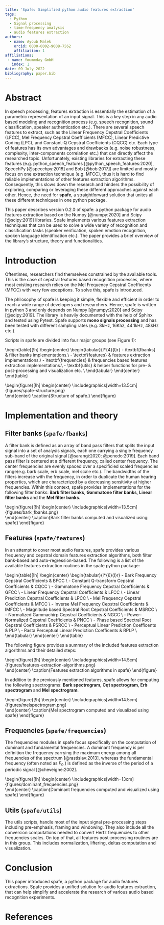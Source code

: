 ```yaml
---
title: 'Spafe: Simplified python audio features extraction'
tags:
  - Python
  - Signal processing
  - time-frequency analysis
  - audio features extraction
authors:
  - name: Ayoub Malek
    orcid: 0000-0002-9008-7562
    affiliation: 1
affiliations:
 - name: Yoummday GmbH
   index: 1
date: 09 July 2022
bibliography: paper.bib
---
```


# Abstract
In speech processing, features extraction is essentially the estimation of a parametric representation of an input signal.
This is a key step in any audio based modeling and recognition process (e.g. speech recognition, sound classification, speaker authentication etc.).
There are several speech features to extract, such as the Linear Frequency Cepstral Coefficients (LFCC), Mel Frequency Cepstral Coefficients (MFCC), Linear Predictive Coding (LPC), and Constant-Q Cepstral Coefficients (CQCC) etc.
Each type of features has its own advantages and drawbacks (e.g. noise robustness, complexity, inter-components correlation etc.) that can directly affect the researched topic.
Unfortunately, existing libraries for extracting these features (e.g. python_speech_features [@python_speech_features:2020], SpeechPy [@speechpy:2018] and Bob [@bob:2017]) are limited and mostly focus on one extraction technique (e.g. MFCC), thus it is hard to find reliable implementations of other features extraction algorithms.
Consequently, this slows down the research and hinders the possibility of exploring, comparing or leveraging these different approaches against each other.
Hence, the need for **spafe**, a straightforward solution that unites all these different techniques in one python package.


This paper describes version 0.2.0 of spafe: a python package for audio features extraction based on the Numpy [@numpy:2020] and Scipy [@scipy:2019] libraries.
Spafe implements various features extraction techniques that can be used to solve a wide variety of recognition and classification tasks (speaker verification, spoken emotion recognition, spoken language identification etc.).
The paper provides a brief overview of the library’s structure, theory and functionalities.

# Introduction
Oftentimes, researchers find themselves constrained by the available tools.
This is the case of cepstral features based recognition processes, where most existing research relies on the Mel Frequency Cepstral Coefficents (MFCC) with very few exceptions.
To solve this, spafe is introduced.

The philosophy of spafe is keeping it simple, flexible and efficient in order to reach a wide range of developers and researchers.
Hence, spafe is written in python 3 and only depends on Numpy [@numpy:2020] and Scipy [@scipy:2019]. The library is heavily documented with the help of Sphinx and tested using Pytest.
Spafe supports **mono signals processing** and has been tested with different sampling rates (e.g. 8kHz, 16Khz, 44.1kHz, 48kHz etc.).

Scripts in spafe are divided into four major groups (see Figure 1):

\begin{table}[!h]
\begin{center}
    \begin{tabular}{l*{4}{l}r}
      - \textbf{fbanks}       & filter banks implementations.\\
      - \textbf{features}     & features extraction implementations.\\
      - \textbf{frequencies}  & frequencies based features extraction implementations.\\
      - \textbf{utils}        & helper functions for pre- \& post-processing and visualization etc. \\
    \end{tabular}
\end{center}
\end{table}

\begin{figure}[!h]
\begin{center}
      \includegraphics[width=13.5cm]{figures/spafe-structure.png}  
\end{center}
\caption{Structure of spafe.}
\end{figure}

# Implementation and theory
## Filter banks (`spafe/fbanks`)
A filter bank is defined as an array of band pass filters that splits the input signal into a set of analysis signals, each one carrying a single frequency sub-band of the original signal [@sarangi:2020; @penedo:2019]. Each band pass filter is centered at a different frequency, called center frequency. The center frequencies are evenly spaced over a specificied scaled frequencies range(e.g. bark scale, erb scale, mel scale etc.).
The bandwidths of the filters increase with the frequency, in order to duplicate the human hearing properties, which are characterized by a decreasing sensitivity at higher frequencies.
Within this context, spafe provides implementations for the following filter banks:
**Bark filter banks**, **Gammatone filter banks**, **Linear filter banks** and the **Mel filter banks**.

\begin{figure}[!h]
\begin{center}
      \includegraphics[width=13.5cm]{figures/bark_fbanks.png}  
\end{center}
\caption{Bark filter banks computed and visualized using spafe}
\end{figure}


## Features (`spafe/features`)
In an attempt to cover most audio features, spafe provides various frequency and cepstral domain features extraction algorithms, both filter bank-based and auto-regression-based. The following is a list of the available features extraction routines in the spafe python package:

\begin{table}[!h]
\begin{center}
    \begin{tabular}{l*{6}{l}r}
         - Bark Frequency Cepstral Coefﬁcients                 & BFCC  \\
         - Constant Q-transform Cepstral Coeﬃcients           & CQCC  \\
         - Gammatone Frequency Cepstral Coefﬁcients            & GFCC  \\
         - Linear Frequency Cepstral Coefﬁcients               & LFCC  \\
         - Linear Prediction Cepstral Coeﬃcients              & LPCC  \\
         - Mel Frequency Cepstral Coefﬁcients                  & MFCC  \\
         - Inverse Mel Frequency Cepstral Coefﬁcients          & IMFCC \\
         - Magnitude based Spectral Root Cepstral Coefficients & MSRCC \\
         - Normalized Gammachirp Cepstral Coefficients         & NGCC  \\
         - Power-Normalized Cepstral Coefficients              & PNCC  \\
         - Phase based Spectral Root Cepstral Coefficients     & PSRCC \\
         - Perceptual Linear Prediction Coefficents            & PLP   \\
         - Rasta Perceptual Linear Prediction Coefficents      & RPLP  \\
    \end{tabular}
\end{center}
\end{table}

The following figure provides a summary of the included features extraction algorithms and their detailed steps:

\begin{figure}[!h]
\begin{center}
      \includegraphics[width=14.5cm]{figures/features-extraction-algorithms.png}  
\end{center}
\caption{Features extraction algorithms in spafe}
\end{figure}

In addition to the previously mentioned features, spafe allows for computing the following spectrograms:
**Bark spectrogram**, **Cqt spectrogram**, **Erb spectrogram** and **Mel spectrogram**.

\begin{figure}[!h]
\begin{center}
      \includegraphics[width=14.5cm]{figures/melspectrogram.png}  
\end{center}
\caption{Mel spectrogram computed and visualized using spafe}
\end{figure}

## Frequencies (`spafe/frequencies`)
The frequencies modules in spafe focus specifically on the computation of dominant and fundamental frequencies.
A dominant frequency is per definition the frequency carrying the maximum energy among all frequencies of the spectrum [@rastislav:2013], whereas the fundamental frequency (often noted as $F_0$ ) is defined as the inverse of the period of a periodic signal [@cheveigne:2002].

\begin{figure}[!h]
\begin{center}
      \includegraphics[width=13cm]{figures/dominant_frequencies.png}  
\end{center}
\caption{Dominant frequencies computed and visualized using spafe}
\end{figure}

## Utils (`spafe/utils`)
The utils scripts, handle most of the input signal pre-processing steps including pre-emphasis, framing and windowing.
They also include all the conversion computations needed to convert Hertz frequencies to other frequencies scales.
On top of that, all features post-processing routines are in this group. This includes normalization, liftering, deltas computation and visualization.

# Conclusion
This paper introduced spafe, a python package for audio features extractions.
Spafe provides a unified solution for audio features extraction, that can help simplify and accelerate the research of various audio based recognition experiments.


# References
